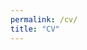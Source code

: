 ```yaml
---
permalink: /cv/
title: "CV"
---
```

<object data="/assets/images/EST_CV_2024.pdf" width="500" height="500" type='application/pdf'/>
